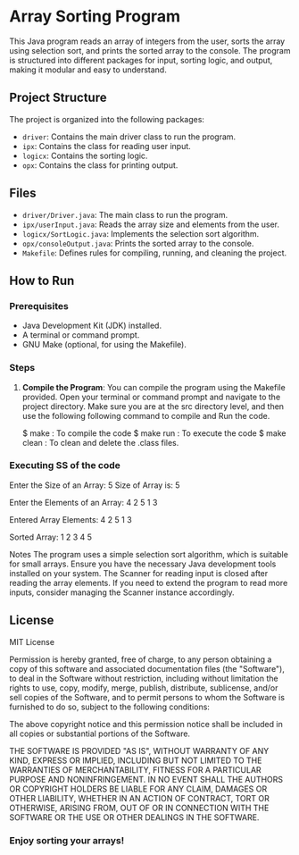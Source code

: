 # Array Sorting Program

This Java program reads an array of integers from the user, sorts the array using selection sort, and prints the sorted array to the console. The program is structured into different packages for input, sorting logic, and output, making it modular and easy to understand.

## Project Structure

The project is organized into the following packages:

- `driver`: Contains the main driver class to run the program.
- `ipx`: Contains the class for reading user input.
- `logicx`: Contains the sorting logic.
- `opx`: Contains the class for printing output.

## Files

- `driver/Driver.java`: The main class to run the program.
- `ipx/userInput.java`: Reads the array size and elements from the user.
- `logicx/SortLogic.java`: Implements the selection sort algorithm.
- `opx/consoleOutput.java`: Prints the sorted array to the console.
- `Makefile`: Defines rules for compiling, running, and cleaning the project.

## How to Run

### Prerequisites

- Java Development Kit (JDK) installed.
- A terminal or command prompt.
- GNU Make (optional, for using the Makefile).

### Steps

1. **Compile the Program**:
   You can compile the program using the Makefile provided. Open your terminal or command prompt and navigate to the project directory. Make sure you are at the src directory level, and then use the following following command to compile and Run the code.

   $ make       : To compile the code
   $ make run   : To execute the code
   $ make clean : To clean and delete the .class files.

### Executing SS of the code
Enter the Size of an Array: 5
Size of Array is: 5

Enter the Elements of an Array: 
4
2
5
1
3

Entered Array Elements: 
4    2    5    1    3    

Sorted Array:
1    2    3    4    5    

Notes
The program uses a simple selection sort algorithm, which is suitable for small arrays.
Ensure you have the necessary Java development tools installed on your system.
The Scanner for reading input is closed after reading the array elements. If you need to extend the program to read more inputs, consider managing the Scanner instance accordingly.

## License

MIT License

Permission is hereby granted, free of charge, to any person obtaining a copy
of this software and associated documentation files (the "Software"), to deal
in the Software without restriction, including without limitation the rights
to use, copy, modify, merge, publish, distribute, sublicense, and/or sell
copies of the Software, and to permit persons to whom the Software is
furnished to do so, subject to the following conditions:

The above copyright notice and this permission notice shall be included in all
copies or substantial portions of the Software.

THE SOFTWARE IS PROVIDED "AS IS", WITHOUT WARRANTY OF ANY KIND, EXPRESS OR
IMPLIED, INCLUDING BUT NOT LIMITED TO THE WARRANTIES OF MERCHANTABILITY,
FITNESS FOR A PARTICULAR PURPOSE AND NONINFRINGEMENT. IN NO EVENT SHALL THE
AUTHORS OR COPYRIGHT HOLDERS BE LIABLE FOR ANY CLAIM, DAMAGES OR OTHER
LIABILITY, WHETHER IN AN ACTION OF CONTRACT, TORT OR OTHERWISE, ARISING FROM,
OUT OF OR IN CONNECTION WITH THE SOFTWARE OR THE USE OR OTHER DEALINGS IN THE
SOFTWARE.

### Enjoy sorting your arrays!